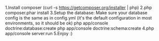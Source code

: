 1.Install composer (curl -s https://getcomposer.org/installer | php)
2.php composer.phar install
3.Setup the database:
    Make sure your database config is the same as in config.yml
     (it's the default configuration in most environments,
      so it should be ok)
    php app/console doctrine:database:create
    php app/console doctrine:schema:create
4.php app/console server:run
5.Enjoy :)
